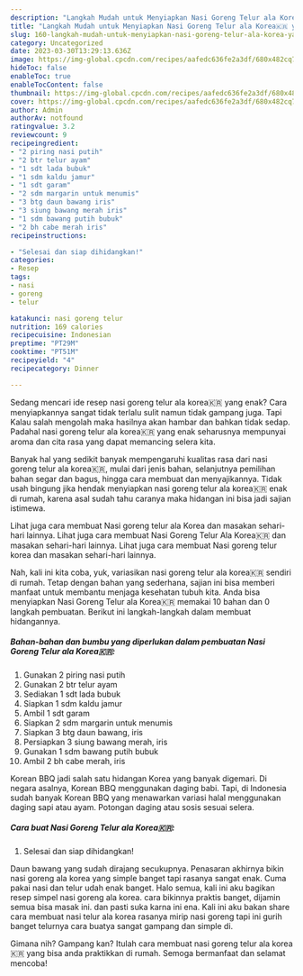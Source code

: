 ```yaml
---
description: "Langkah Mudah untuk Menyiapkan Nasi Goreng Telur ala Korea🇰🇷 yang Lezat Sekali"
title: "Langkah Mudah untuk Menyiapkan Nasi Goreng Telur ala Korea🇰🇷 yang Lezat Sekali"
slug: 160-langkah-mudah-untuk-menyiapkan-nasi-goreng-telur-ala-korea-yang-lezat-sekali
category: Uncategorized
date: 2023-03-30T13:29:13.636Z
image: https://img-global.cpcdn.com/recipes/aafedc636fe2a3df/680x482cq70/nasi-goreng-telur-ala-korea-foto-resep-utama.jpg
hideToc: false
enableToc: true
enableTocContent: false
thumbnail: https://img-global.cpcdn.com/recipes/aafedc636fe2a3df/680x482cq70/nasi-goreng-telur-ala-korea-foto-resep-utama.jpg
cover: https://img-global.cpcdn.com/recipes/aafedc636fe2a3df/680x482cq70/nasi-goreng-telur-ala-korea-foto-resep-utama.jpg
author: Admin
authorAv: notfound
ratingvalue: 3.2
reviewcount: 9
recipeingredient:
- "2 piring nasi putih"
- "2 btr telur ayam"
- "1 sdt lada bubuk"
- "1 sdm kaldu jamur"
- "1 sdt garam"
- "2 sdm margarin untuk menumis"
- "3 btg daun bawang iris"
- "3 siung bawang merah iris"
- "1 sdm bawang putih bubuk"
- "2 bh cabe merah iris"
recipeinstructions:

- "Selesai dan siap dihidangkan!"
categories:
- Resep
tags:
- nasi
- goreng
- telur

katakunci: nasi goreng telur 
nutrition: 169 calories
recipecuisine: Indonesian
preptime: "PT29M"
cooktime: "PT51M"
recipeyield: "4"
recipecategory: Dinner

---
```



Sedang mencari ide resep nasi goreng telur ala korea🇰🇷 yang enak? Cara menyiapkannya sangat tidak terlalu sulit namun tidak gampang juga. Tapi Kalau salah mengolah maka hasilnya akan hambar dan bahkan tidak sedap. Padahal nasi goreng telur ala korea🇰🇷 yang enak seharusnya mempunyai aroma dan cita rasa yang dapat memancing selera kita.


Banyak hal yang sedikit banyak mempengaruhi kualitas rasa dari nasi goreng telur ala korea🇰🇷, mulai dari jenis bahan, selanjutnya pemilihan bahan segar dan bagus, hingga cara membuat dan menyajikannya. Tidak usah bingung jika hendak menyiapkan nasi goreng telur ala korea🇰🇷 enak di rumah, karena asal sudah tahu caranya maka hidangan ini bisa jadi sajian istimewa.

Lihat juga cara membuat Nasi goreng telur ala Korea dan masakan sehari-hari lainnya. Lihat juga cara membuat Nasi Goreng Telur Ala Korea🇰🇷 dan masakan sehari-hari lainnya. Lihat juga cara membuat Nasi goreng telur korea dan masakan sehari-hari lainnya.


Nah, kali ini kita coba, yuk, variasikan nasi goreng telur ala korea🇰🇷 sendiri di rumah. Tetap dengan bahan yang sederhana, sajian ini bisa memberi manfaat untuk membantu menjaga kesehatan tubuh kita. Anda bisa menyiapkan Nasi Goreng Telur ala Korea🇰🇷 memakai 10 bahan dan 0 langkah pembuatan. Berikut ini langkah-langkah dalam membuat hidangannya.

<!--inarticleads1-->

##### Bahan-bahan dan bumbu yang diperlukan dalam pembuatan Nasi Goreng Telur ala Korea🇰🇷:

1. Gunakan 2 piring nasi putih
1. Gunakan 2 btr telur ayam
1. Sediakan 1 sdt lada bubuk
1. Siapkan 1 sdm kaldu jamur
1. Ambil 1 sdt garam
1. Siapkan 2 sdm margarin untuk menumis
1. Siapkan 3 btg daun bawang, iris
1. Persiapkan 3 siung bawang merah, iris
1. Gunakan 1 sdm bawang putih bubuk
1. Ambil 2 bh cabe merah, iris


Korean BBQ jadi salah satu hidangan Korea yang banyak digemari. Di negara asalnya, Korean BBQ menggunakan daging babi. Tapi, di Indonesia sudah banyak Korean BBQ yang menawarkan variasi halal menggunakan daging sapi atau ayam. Potongan daging atau sosis sesuai selera. 

<!--inarticleads2-->

##### Cara buat Nasi Goreng Telur ala Korea🇰🇷:


1. Selesai dan siap dihidangkan!

Daun bawang yang sudah dirajang secukupnya. Penasaran akhirnya bikin nasi goreng ala korea yang simple banget tapi rasanya sangat enak. Cuma pakai nasi dan telur udah enak banget. Halo semua, kali ini aku bagikan resep simpel nasi goreng ala korea. cara bikinnya praktis banget, dijamin semua bisa masak ini. dan pasti suka karna ini ena. Kali ini aku bakan share cara membuat nasi telur ala korea rasanya mirip nasi goreng tapi ini gurih banget telurnya cara buatya sangat gampang dan simple di. 

Gimana nih? Gampang kan? Itulah cara membuat nasi goreng telur ala korea🇰🇷 yang bisa anda praktikkan di rumah. Semoga bermanfaat dan selamat mencoba!
